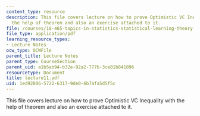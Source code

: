 ```yaml
---
content_type: resource
description: This file covers lecture on how to prove Optimistic VC Inequality with
  the help of theorem and also an exercise attached to it.
file: /courses/18-465-topics-in-statistics-statistical-learning-theory-spring-2007/1ed92806572263179de06b7afa5d5f5c_lecture11.pdf
file_type: application/pdf
learning_resource_types:
- Lecture Notes
ocw_type: OCWFile
parent_title: Lecture Notes
parent_type: CourseSection
parent_uid: a1b5ab94-b32e-92a2-777b-3ce81b841896
resourcetype: Document
title: lecture11.pdf
uid: 1ed92806-5722-6317-9de0-6b7afa5d5f5c
---
```

This file covers lecture on how to prove Optimistic VC Inequality with the help of theorem and also an exercise attached to it.

